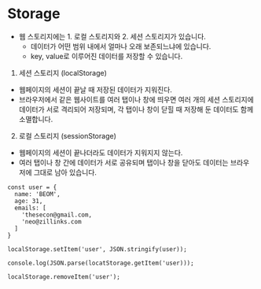 # Storage

- 웹 스토리지에는 1. 로컬 스토리지와 2. 세션 스토리지가 있습니다.  
  - 데이터가 어떤 범위 내에서 얼마나 오래 보존되느냐에 있습니다.
  - key, value로 이루어진 데이터를 저장할 수 있습니다.

1. 세션 스토리지 (localStorage)
  - 웹페이지의 세션이 끝날 때 저장된 데이터가 지워진다.
  - 브라우저에서 같은 웹사이트를 여러 탭이나 창에 띄우면 여러 개의 세션 스토리지에 데이터가 서로 격리되어 저장되며, 각 탭이나 창이 닫힐 때 저장해 둔 데이터도 함께 소멸합니다.
2. 로컬 스토리지 (sessionStorage)
  - 웹페이지의 세션이 끝나더라도 데이터가 지워지지 않는다.
  - 여러 탭이나 창 간에 데이터가 서로 공유되며 탭이나 창을 닫아도 데이터는 브라우저에 그대로 남아 있습니다.

```JS
const user = {
  name: 'BEOM',
  age: 31,
  emails: [
    'thesecon@gmail.com,
    'neo@zillinks.com
  ]
}

localStorage.setItem('user', JSON.stringify(user));

console.log(JSON.parse(locatStorage.getItem('user)));

localStorage.removeItem('user');
```